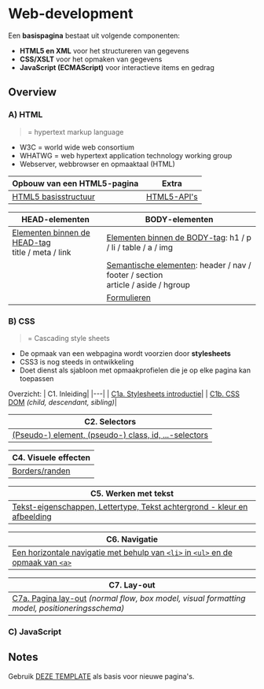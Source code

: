 # Web-development

Een **basispagina** bestaat uit volgende componenten:
* **HTML5 en XML** voor het structureren van gegevens
* **CSS/XSLT** voor het opmaken van gegevens
* **JavaScript (ECMAScript)** voor interactieve items en gedrag

## Overview

### A) HTML

> = hypertext markup language

* W3C = world wide web consortium
* WHATWG = web hypertext application technology working group
* Webserver, webbrowser en opmaaktaal (HTML)

|Opbouw van een HTML5-pagina |Extra|
|---|---|
|[HTML5 basisstructuur](./H1a.%20HTML5%20basisstructuur.md)|[HTML5-API's](./H3.%20HTML5-APIs.md)|

|HEAD-elementen|BODY-elementen|
|---|---|
|[Elementen binnen de HEAD-tag](./H1b.%20HEAD-tags.md)<br>title / meta / link|[Elementen binnen de BODY-tag](./H2a.%20HTML-elementen.md): h1 / p / li / table / a / img|
||[Semantische elementen](./H2b.%20Semantische%20elementen.md): header / nav / footer / section<br>article / aside / hgroup|
|&nbsp;|[Formulieren](./H2c.%20Formulieren.md)|



### B) CSS

> = Cascading style sheets

* De opmaak van een webpagina wordt voorzien door **stylesheets**
* CSS3 is nog steeds in ontwikkeling
* Doet dienst als sjabloon met opmaakprofielen die je op elke pagina kan toepassen

Overzicht:
| C1. Inleiding|
|---|
| [C1a. Stylesheets introductie](./C1a.%20Stylesheets%20introductie.md)|
| [C1b. CSS DOM](./C1b.%20CSS%20Document%20Object%20Model.md) *(child, descendant, sibling)*|

| C2. Selectors|
|---|
| [(Pseudo-) element, (pseudo-) class, id, ...-selectors](./C2a.%20Selectors%20voor%20stijlregels.md)|

| C4. Visuele effecten|
|---|
| [Borders/randen](./C4a.%20Visuele%20effecten.md)|

| C5. Werken met tekst|
|---|
| [Tekst-eigenschappen, Lettertype, Tekst achtergrond - kleur en afbeelding](./C5a.%20Tekst%20opmaak.md)|

| C6. Navigatie |
|---|
|[Een horizontale navigatie met behulp van `<li>` in `<ul>` en de opmaak van `<a>`](./C6a.%20Navigatie.md)|

| C7. Lay-out|
|---|
| [C7a. Pagina lay-out](./C7a.%20Pagina%20layout.md) *(normal flow, box model, visual formatting model, positioneringsschema)*|

### C) JavaScript

## Notes

Gebruik [DEZE TEMPLATE](00_Template.md) als basis voor nieuwe pagina's.